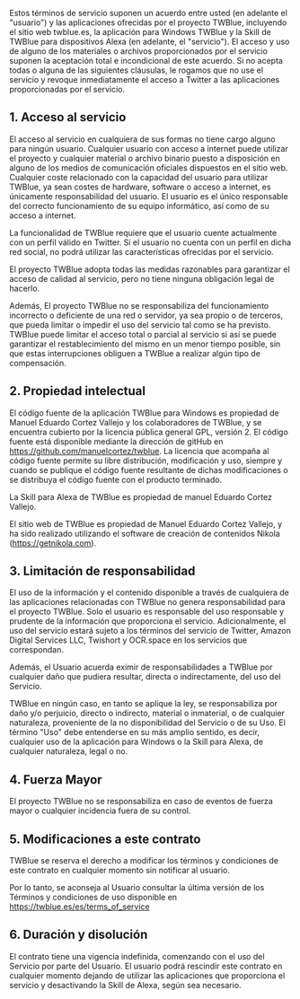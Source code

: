 <!--
.. title: Términos del servicio
.. slug: terms_of_service
.. date: 2021-07-07 12:03:27 UTC-05:00
.. tags: 
.. category: 
.. link: 
.. description: 
.. type: text
-->

Estos términos de servicio suponen un acuerdo entre usted (en adelante el "usuario") y las aplicaciones ofrecidas por el proyecto TWBlue, incluyendo el sitio web twblue.es, la aplicación para Windows TWBlue y la Skill de TWBlue para dispositivos Alexa (en adelante, el "servicio"). El acceso y uso de alguno de los materiales o archivos proporcionados por el servicio suponen la aceptación total e incondicional de este acuerdo. Si no acepta todas o alguna de las siguientes cláusulas, le rogamos que no use el servicio y revoque inmediatamente el acceso a Twitter a las aplicaciones proporcionadas por el servicio.

## 1. Acceso al servicio

El acceso al servicio en cualquiera de sus formas no tiene cargo alguno para ningún usuario. Cualquier usuario con acceso a internet puede utilizar el proyecto y cualquier material o archivo binario puesto a disposición en alguno de los medios de comunicación oficiales dispuestos en el sitio web. Cualquier coste relacionado con la capacidad del usuario para utilizar TWBlue, ya sean costes de hardware, software o acceso a internet, es únicamente responsabilidad del usuario. El usuario es el único responsable del correcto funcionamiento de su equipo informático, así como de su acceso a internet.

La funcionalidad de TWBlue requiere que el usuario cuente actualmente con un perfil válido en Twitter. Si el usuario no cuenta con un perfil en dicha red social, no podrá utilizar las características ofrecidas por el servicio.

El proyecto TWBlue adopta todas las medidas razonables para garantizar el acceso de calidad al servicio, pero no tiene ninguna obligación legal de hacerlo.

Además, El proyecto TWBlue no se responsabiliza del funcionamiento incorrecto o deficiente de una red o servidor, ya sea propio o de terceros, que pueda limitar o impedir el uso del servicio tal como se ha previsto. TWBlue puede limitar el acceso total o parcial al servicio si así se puede garantizar el restablecimiento del mismo en un menor tiempo posible, sin que estas interrupciones obliguen a TWBlue a realizar algún tipo de compensación.

## 2. Propiedad intelectual

El código fuente de la aplicación TWBlue para Windows es propiedad de Manuel Eduardo Cortez Vallejo y los colaboradores de TWBlue, y se encuentra cubierto por la licencia pública general GPL, versión 2. El código fuente está disponible mediante la dirección de gitHub en https://github.com/manuelcortez/twblue. La licencia que acompaña al código fuente permite su libre distribución, modificación y uso, siempre y cuando se publique el código fuente resultante de dichas modificaciones o se distribuya el código fuente con el producto terminado.

La Skill para Alexa de TWBlue es propiedad de manuel Eduardo Cortez Vallejo.

El sitio web de TWBlue es propiedad de Manuel Eduardo Cortez Vallejo, y ha sido realizado utilizando el software de creación de contenidos Nikola (https://getnikola.com).

## 3. Limitación de responsabilidad

El uso de la información y el contenido disponible a través de cualquiera de las aplicaciones relacionadas con TWBlue no genera responsabilidad para el proyecto TWBlue. Solo el usuario es responsable del uso responsable y prudente de la información que proporciona el servicio. Adicionalmente, el uso del servicio estará sujeto a los términos del servicio de Twitter, Amazon Digital Services LLC, Twishort y OCR.space en los servicios que correspondan.

Además, el Usuario acuerda eximir de responsabilidades a TWBlue por cualquier daño que pudiera resultar, directa o indirectamente, del uso del Servicio.

TWBlue en ningún caso, en tanto se aplique la ley, se responsabiliza por daño y/o perjuicio, directo o indirecto, material o inmaterial, o de cualquier naturaleza, proveniente de la no disponibilidad del Servicio o de su Uso. El término "Uso" debe entenderse en su más amplio sentido, es decir, cualquier uso de la aplicación para Windows o la Skill para Alexa, de cualquier naturaleza, legal o no.

## 4. Fuerza Mayor

El proyecto TWBlue no se responsabiliza en caso de eventos de fuerza mayor o cualquier incidencia fuera de su control.

## 5. Modificaciones a este contrato

TWBlue se reserva el derecho a modificar los términos y condiciones de este contrato en cualquier momento sin notificar al usuario.

Por lo tanto, se aconseja al Usuario consultar la última versión de los Términos y condiciones de uso disponible en https://twblue.es/es/terms_of_service

## 6. Duración y disolución

El contrato tiene una vigencia indefinida, comenzando con el uso del Servicio por parte del Usuario. El usuario podrá rescindir este contrato en cualquier momento dejando de utilizar las aplicaciones que proporciona el servicio y desactivando la Skill de Alexa, según sea necesario.
